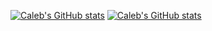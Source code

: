 [![Caleb's GitHub stats](https://github-readme-stats.vercel.app/api?username=calebbabin&count_private=true&hide_title=true&hide_border=true&theme=radical)](https://github.com/anuraghazra/github-readme-stats)
[![Caleb's GitHub stats](https://github-readme-stats.vercel.app/api/top-langs/?username=calebbabin&langs_count=4&hide_title=true&hide_border=true&hide=GAP&layout=compact&theme=radical)](https://github.com/anuraghazra/github-readme-stats)
